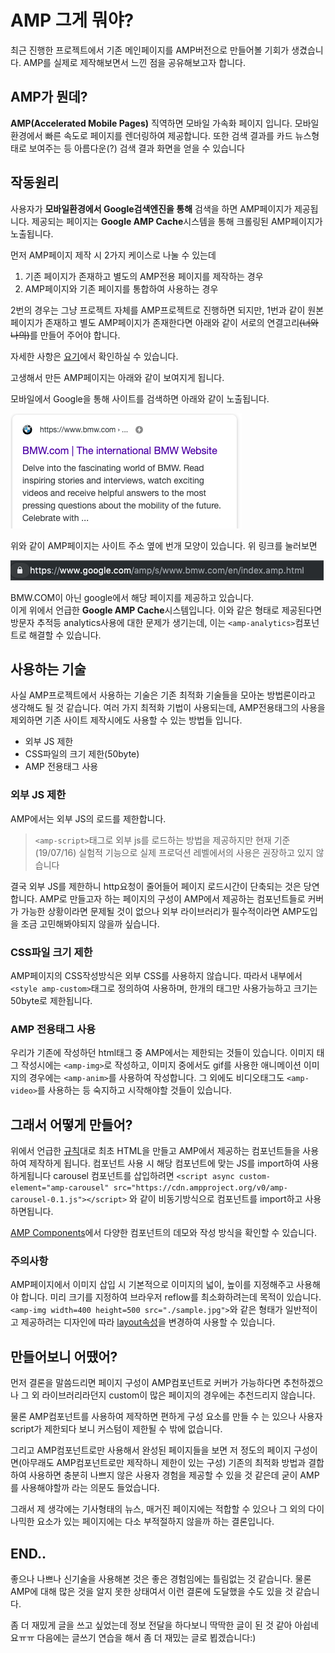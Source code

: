 # AMP 그게 뭐야?

최근 진행한 프로젝트에서 기존 메인페이지를 AMP버전으로 만들어볼 기회가 생겼습니다.
AMP를 실제로 제작해보면서 느낀 점을 공유해보고자 합니다.

## AMP가 뭔데?
**AMP(Accelerated Mobile Pages)** 직역하면 모바일 가속화 페이지 입니다.
모바일 환경에서 빠른 속도로 페이지를 렌더링하여 제공합니다.
또한 검색 결과를 카드 뉴스형태로 보여주는 등 아름다운(?) 검색 결과 화면을 얻을 수 있습니다

## 작동원리
사용자가 **모바일환경에서 Google검색엔진을 통해** 검색을 하면 AMP페이지가 제공됩니다.
제공되는 페이지는 **Google AMP Cache**시스템을 통해 크롤링된 AMP페이지가 노출됩니다.

먼저 AMP페이지 제작 시 2가지 케이스로 나눌 수 있는데
1. 기존 페이지가 존재하고 별도의 AMP전용 페이지를 제작하는 경우
2. AMP페이지와 기존 페이지를 통합하여 사용하는 경우

2번의 경우는 그냥 프로젝트 자체를 AMP프로젝트로 진행하면 되지만,
1번과 같이 원본 페이지가 존재하고 별도 AMP페이지가 존재한다면 아래와 같이 서로의 연결고리~~(너와 나의)~~를 만들어 주어야 합니다.

자세한 사항은 [요기](https://amp.dev/documentation/guides-and-tutorials/start/create/prepare_for_discovery/?format=websites)에서 확인하실 수 있습니다.

고생해서 만든 AMP페이지는 아래와 같이 보여지게 됩니다.

모바일에서 Google을 통해 사이트를 검색하면 아래와 같이 노출됩니다.

![AMP검색결과](./img/amp-img1.png)<br>

위와 같이 AMP페이지는 사이트 주소 옆에 번개 모양이 있습니다.
위 링크를 눌러보면

![AMP검색결과 주소창](./img/amp-img2.png)<br>

BMW.COM이 아닌 google에서 해당 페이지를 제공하고 있습니다.<br>
이게 위에서 언급한 **Google AMP Cache**시스템입니다.
이와 같은 형태로 제공된다면 방문자 추적등 analytics사용에 대한 문제가 생기는데,
이는 `<amp-analytics>`컴포넌트로 해결할 수 있습니다.



## 사용하는 기술
사실 AMP프로젝트에서 사용하는 기술은 기존 최적화 기술들을 모아논 방법론이라고 생각해도 될 것 같습니다.
여러 가지 최적화 기법이 사용되는데, AMP전용태그의 사용을 제외하면 기존 사이트 제작시에도 사용할 수 있는 방법들 입니다.
* 외부 JS 제한
* CSS파일의 크기 제한(50byte)
* AMP 전용태그 사용

### 외부 JS 제한
AMP에서는 외부 JS의 로드를 제한합니다.
> `<amp-script>`태그로 외부 js를 로드하는 방법을 제공하지만 현재 기준(19/07/16) 실험적 기능으로 실제 프로덕션 레벨에서의 사용은 권장하고 있지 않습니다

결국 외부 JS를 제한하니 http요청이 줄어들어 페이지 로드시간이 단축되는 것은 당연합니다.
AMP로 만들고자 하는 페이지의 구성이 AMP에서 제공하는 컴포넌트들로 커버가 가능한 상황이라면 문제될 것이 없으나 외부 라이브러리가 필수적이라면 AMP도입을 조금 고민해봐야되지 않을까 싶습니다.

### CSS파일 크기 제한
AMP페이지의 CSS작성방식은 외부 CSS를 사용하지 않습니다.
따라서 내부에서 `<style amp-custom>`태그로 정의하여 사용하며, 한개의 태그만 사용가능하고 크기는 50byte로 제한됩니다.

### AMP 전용태그 사용
우리가 기존에 작성하던 html태그 중 AMP에서는 제한되는 것들이 있습니다.
이미지 태그 작성시에는 `<amp-img>`로 작성하고, 이미지 중에서도 gif를 사용한 애니메이션 이미지의 경우에는 `<amp-anim>`를 사용하여 작성합니다.
그 외에도 비디오태그도 `<amp-video>`를 사용하는 등 숙지하고 시작해야할 것들이 있습니다.

## 그래서 어떻게 만들어?
위에서 언급한 [규칙](https://amp.dev/documentation/guides-and-tutorials/start/create/basic_markup/?format=websites)대로 최초 HTML을 만들고 AMP에서 제공하는 컴포넌트들을 사용하여 제작하게 됩니다.
컴포넌트 사용 시 해당 컴포넌트에 맞는 JS를 import하여 사용하게됩니다
carousel 컴포넌트를 삽입하려면
`<script async custom-element="amp-carousel" src="https://cdn.ampproject.org/v0/amp-carousel-0.1.js"></script>`
와 같이 비동기방식으로 컴포넌트를 import하고 사용하면됩니다.

[AMP Components](https://amp.dev/documentation/components/)에서 다양한 컴포넌트의 데모와 작성 방식을 확인할 수 있습니다.

### 주의사항
AMP페이지에서 이미지 삽입 시 기본적으로 이미지의 넓이, 높이를 지정해주고 사용해야 합니다.
미리 크기를 지정하여 브라우저 reflow를 최소화하려는데 목적이 있습니다.
`<amp-img width=400 height=500 src="./sample.jpg">`와 같은 형태가 일반적이고
제공하려는 디자인에 따라 [layout속성](https://amp.dev/ko/documentation/examples/style-layout/how_to_support_images_with_unknown_dimensions/?format=websites)을 변경하여 사용할 수 있습니다.

## 만들어보니 어땠어?
먼저 결론을 말씀드리면 페이지 구성이 AMP컴포넌트로 커버가 가능하다면 추천하겠으나 그 외 라이브러리라던지 custom이 많은 페이지의 경우에는 추천드리지 않습니다.

물론 AMP컴포넌트를 사용하여 제작하면 편하게 구성 요소를 만들 수 는 있으나 사용자 script가 제한되다 보니 커스텀이 제한될 수 밖에 없습니다.

그리고 AMP컴포넌트로만 사용해서 완성된 페이지들을 보면 저 정도의 페이지 구성이면(아무래도 AMP컴포넌트로만 제작하니 제한이 있는 구성) 기존의 최적화 방법과 결합하여 사용하면 충분히 나쁘지 않은 사용자 경험을 제공할 수 있을 것 같은데 굳이 AMP를 사용해야할까 라는 의문도 들었습니다.

그래서 제 생각에는 기사형태의 뉴스, 매거진 페이지에는 적합할 수 있으나 그 외의 다이나믹한 요소가 있는 페이지에는 다소 부적절하지 않을까 하는 결론입니다.

## END..
좋으나 나쁘나 신기술을 사용해본 것은 좋은 경험임에는 틀림없는 것 같습니다.
물론 AMP에 대해 많은 것을 알지 못한 상태여서 이런 결론에 도달했을 수도 있을 것 같습니다.

좀 더 재밌게 글을 쓰고 싶었는데 정보 전달을 하다보니 딱딱한 글이 된 것 같아 아쉽네요ㅠㅠ
다음에는 글쓰기 연습을 해서 좀 더 재밌는 글로 뵙겠습니다:)